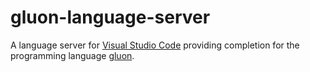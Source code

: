 # gluon-language-server

A language server for [Visual Studio Code][] providing completion for the programming language [gluon][].

[Visual Studio Code]:https://code.visualstudio.com/
[gluon]:https://github.com/Marwes/gluon